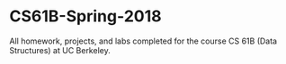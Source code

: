 # CS61B-Spring-2018
All homework, projects, and labs completed for the course CS 61B (Data Structures) at UC Berkeley. 

